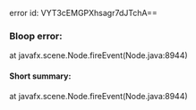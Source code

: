 error id: VYT3cEMGPXhsagr7dJTchA==
### Bloop error:

at javafx.scene.Node.fireEvent(Node.java:8944)
#### Short summary: 

at javafx.scene.Node.fireEvent(Node.java:8944)